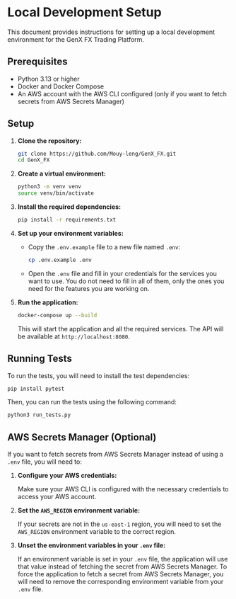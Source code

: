 # Local Development Setup

This document provides instructions for setting up a local development environment for the GenX FX Trading Platform.

## Prerequisites

*   Python 3.13 or higher
*   Docker and Docker Compose
*   An AWS account with the AWS CLI configured (only if you want to fetch secrets from AWS Secrets Manager)

## Setup

1.  **Clone the repository:**

    ```bash
    git clone https://github.com/Mouy-leng/GenX_FX.git
    cd GenX_FX
    ```

2.  **Create a virtual environment:**

    ```bash
    python3 -m venv venv
    source venv/bin/activate
    ```

3.  **Install the required dependencies:**

    ```bash
    pip install -r requirements.txt
    ```

4.  **Set up your environment variables:**

    *   Copy the `.env.example` file to a new file named `.env`:

        ```bash
        cp .env.example .env
        ```

    *   Open the `.env` file and fill in your credentials for the services you want to use. You do not need to fill in all of them, only the ones you need for the features you are working on.

5.  **Run the application:**

    ```bash
    docker-compose up --build
    ```

    This will start the application and all the required services. The API will be available at `http://localhost:8080`.

## Running Tests

To run the tests, you will need to install the test dependencies:

```bash
pip install pytest
```

Then, you can run the tests using the following command:

```bash
python3 run_tests.py
```

## AWS Secrets Manager (Optional)

If you want to fetch secrets from AWS Secrets Manager instead of using a `.env` file, you will need to:

1.  **Configure your AWS credentials:**

    Make sure your AWS CLI is configured with the necessary credentials to access your AWS account.

2.  **Set the `AWS_REGION` environment variable:**

    If your secrets are not in the `us-east-1` region, you will need to set the `AWS_REGION` environment variable to the correct region.

3.  **Unset the environment variables in your `.env` file:**

    If an environment variable is set in your `.env` file, the application will use that value instead of fetching the secret from AWS Secrets Manager. To force the application to fetch a secret from AWS Secrets Manager, you will need to remove the corresponding environment variable from your `.env` file.